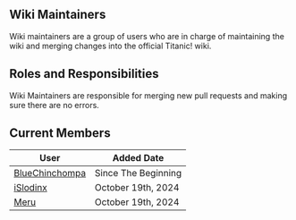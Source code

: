 ## Wiki Maintainers
Wiki maintainers are a group of users who are in charge of maintaining the wiki and merging changes into the official Titanic! wiki.

## Roles and Responsibilities
Wiki Maintainers are responsible for merging new pull requests and making sure there are no errors.

## Current Members

User | Added Date 
---|---
[BlueChinchompa](https://osu.titanic.sh/u/40)   | Since The Beginning 
[iSlodinx](https://osu.titanic.sh/u/869) | October 19th, 2024
[Meru](https://osu.titanic.sh/u/41) | October 19th, 2024

<!--- I do not know when I [BlueChinchompa] became a maintainer so as a place holder I decided to add "Since The Beginning" -->

